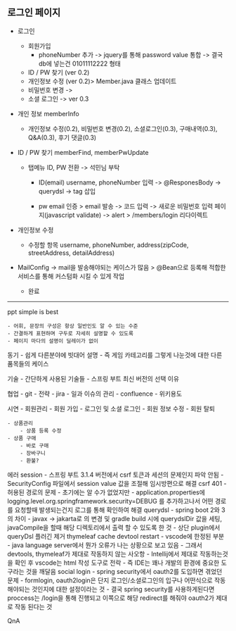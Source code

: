 ## 로그인 페이지 
- 로그인
    * 회원가입
		+ phoneNumber 추가 -> jquery를 통해 password value 통합 -> 결국 db에 넣는건 01011112222 형태
	* ID / PW 찾기 (ver 0.2)
	* 개인정보 수정 (ver 0.2)> Member.java 클래스 업데이트 
	* 비밀번호 변경 -> 
	* 소셜 로그인 -> ver 0.3

- 개인 정보 memberInfo 
	* 개인정보 수정(0.2), 비밀번호 변경(0.2), 소셜로그인(0.3), 구매내역(0.3), Q&A(0.3), 후기 댓글(0.3)

- ID / PW 찾기 memberFind, memberPwUpdate
	* 탭메뉴 ID, PW 전환 -> 석민님 부탁
		+ ID(email)
			username, phoneNumber 입력 -> @ResponesBody -> querydsl ->  tag 삽입 

		+ pw
			email 인증 > email 발송 -> 코드 입력 -> 새로운 비밀번호 입력 페이지(javascript validate) -> alert > /members/login 리다이렉트

- 개인정보 수정  
	* 수정할 항목 username, phoneNumber, address(zipCode, streetAddress, detailAddress)


- MailConfig -> mail을 발송해야되는 케이스가 많음 > @Bean으로 등록해 적합한 서비스를 통해 커스텀화 시킬 수 있게 작업 
    * 완료 

---------------------------------------------------------


ppt simple is best

    - 어휘, 문장의 구성은 항상 일반인도 알 수 있는 수준
    - 간결하게 표현하며 구두로 자세히 설명할 수 있도록
    - 페이지 마다의 설명이 딜레이가 없이

동기
    - 쉽게 다른분야에 빗대어 설명
    - 즉 게임 카테고리를 그렇게 나눈것에 대한 다른 품목들의 케이스

기술 
    - 간단하게 사용된 기술들
    - 스프링 부트 최신 버전의 선택 이유

협업 
    - git
        - 전략
    - jira
        - 일과 이슈의 관리
    - confluence
        - 위키용도

시연
    - 회원관리
        - 회원 가입
        - 로그인 및 소셜 로그인
        - 회원 정보 수정
        - 회원 탈퇴

    - 상품관리
        - 상품 등록 수정 
    - 상품 구매
        - 바로 구매
        - 장바구니
        - 환불? 

에러
session
    - 스프링 부트 3.1.4 버전에서 csrf 토큰과 세션의 문제인지 파악 안됨
        - SecurityConfig 파일에서 session value 값을 조절해 임시방편으로 해결
csrf 401
    - 허용된 경로의 문제 
        - 초기에는 알 수가 없었지만 
        - application.properties에 logging.level.org.springframework.security=DEBUG 를 추가하고나서 어떤 경로를 요청할때 발생되는건지 로그를 통해 확인하여 해결
querydsl
    - spring boot 2와 3의 차이
        - javax -> jakarta로 의 변경 및 gradle build 시에 querydslDir 값을 세팅, javaCompile을 할때 해당 디렉토리에서 출력 할 수 있도록 한 것
        - 상단 plugin에서 queryDsl 플러긴 제거
thymeleaf cache devtool restart
    - vscode에 한정된 부분
        - java language server에서 뭔가 오류가 나는 상황으로 보고 있음
        - 그래서 devtools, thymeleaf가 제대로 작동하지 않는 사오항
            - Intellij에서 제대로 작동하는것을 확인 후 vscode는 html 작성 도구로 전락 
            - 즉 IDE는 꽤나 개발의 환경에 중요한 도구라는 것을 깨달음
social login
    - spring security에서 oauth2를 도입하면 겪었던 문제 
        - formlogin, oauth2login은 단지 로그인/소셜로그인의 입구나 어떤식으로 작동해야되는 것인지에 대한 설정이라는 것
        - 결국 spring security를 사용하게된다면 proccess는 /login을 통해 진행되고 이쪽으로 해당 redirect를 해줘야 oauth2가 제대로 작동 된다는 것

QnA
